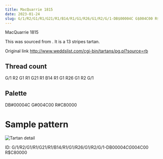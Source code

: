 ```yaml
---
title: MacQuarrie 1815
date: 2023-01-24
slug: G/1/R2/G1/R1/G21/R1/B14/R1/G1/R26/G1/R2/G/1-DB$00004C G$004C00 R$C80000
---
```

MacQuarrie 1815

This was sourced from <no value>.  It is a 13 stripes tartan.

Original link http://www.weddslist.com/cgi-bin/tartans/pg.pl?source=rb

## Thread count
G/1 R2 G1 R1 G21 R1 B14 R1 G1 R26 G1 R2 G/1

## Palette
DB#00004C G#004C00 R#C80000

# Sample pattern

![Tartan detail](tartan.png "G/1 R2 G1 R1 G21 R1 B14 R1 G1 R26 G1 R2 G/1 tartan")

ID: G/1/R2/G1/R1/G21/R1/B14/R1/G1/R26/G1/R2/G/1-DB$00004C G$004C00 R$C80000